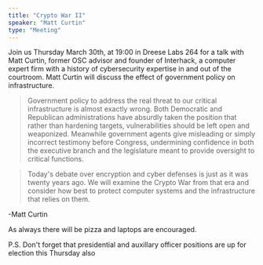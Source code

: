 ```yaml
---
title: "Crypto War II"
speaker: "Matt Curtin"
type: "Meeting"
---
```


<!-- INSERT TEXT HERE -->
Join us Thursday March 30th, at 19:00 in Dreese Labs 264 for a talk with Matt Curtin, former OSC advisor and founder of Interhack, a computer expert firm with a history of cybersecurity expertise in and out of the courtroom. Matt Curtin will discuss the effect of government policy on infrastructure.

>Government policy to address the real threat to our critical infrastructure is almost exactly wrong. Both Democratic and Republican administrations have absurdly taken the position that rather than hardening targets, vulnerabilities should be left open and weaponized. Meanwhile government agents give misleading or simply incorrect testimony before Congress, undermining confidence in both the executive branch and the legislature meant to provide oversight to critical functions. 

>Today's debate over encryption and cyber defenses is just as it was twenty years ago. We will examine the Crypto War from that era and consider how best to protect computer systems and the infrastructure that relies on them. 

-Matt Curtin

As always there will be pizza and laptops are encouraged.

P.S. Don't forget that presidential and auxillary officer positions are up for election this Thursday also
